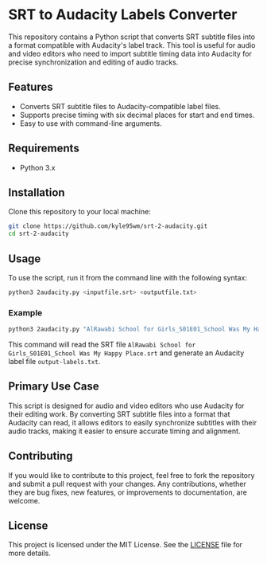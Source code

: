 # SRT to Audacity Labels Converter

This repository contains a Python script that converts SRT subtitle files into a format compatible with Audacity's label track. This tool is useful for audio and video editors who need to import subtitle timing data into Audacity for precise synchronization and editing of audio tracks.

## Features

- Converts SRT subtitle files to Audacity-compatible label files.
- Supports precise timing with six decimal places for start and end times.
- Easy to use with command-line arguments.

## Requirements

- Python 3.x

## Installation

Clone this repository to your local machine:

```bash
git clone https://github.com/kyle95wm/srt-2-audacity.git
cd srt-2-audacity
```

## Usage

To use the script, run it from the command line with the following syntax:

```bash
python3 2audacity.py <inputfile.srt> <outputfile.txt>
```

### Example

```bash
python3 2audacity.py "AlRawabi School for Girls_S01E01_School Was My Happy Place.srt" "output-labels.txt"
```

This command will read the SRT file `AlRawabi School for Girls_S01E01_School Was My Happy Place.srt` and generate an Audacity label file `output-labels.txt`.

## Primary Use Case

This script is designed for audio and video editors who use Audacity for their editing work. By converting SRT subtitle files into a format that Audacity can read, it allows editors to easily synchronize subtitles with their audio tracks, making it easier to ensure accurate timing and alignment.

## Contributing

If you would like to contribute to this project, feel free to fork the repository and submit a pull request with your changes. Any contributions, whether they are bug fixes, new features, or improvements to documentation, are welcome.

## License

This project is licensed under the MIT License. See the [LICENSE](LICENSE) file for more details.
